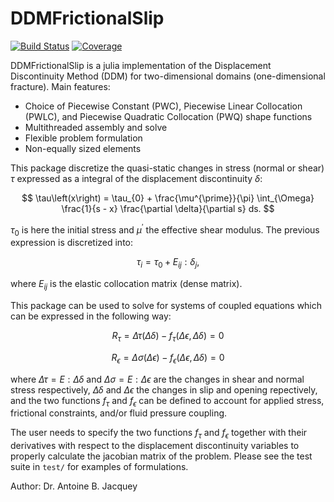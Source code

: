 # DDMFrictionalSlip

[![Build Status](https://github.com/ajacquey/DDMFrictionalSlip.jl/actions/workflows/CI.yml/badge.svg?branch=main)](https://github.com/ajacquey/DDMFrictionalSlip.jl/actions/workflows/CI.yml?query=branch%3Amain)
[![Coverage](https://codecov.io/gh/ajacquey/DDMFrictionalSlip.jl/branch/main/graph/badge.svg)](https://codecov.io/gh/ajacquey/DDMFrictionalSlip.jl)

DDMFrictionalSlip is a julia implementation of the Displacement Discontinuity Method (DDM) for two-dimensional domains (one-dimensional fracture).
Main features:
* Choice of Piecewise Constant (PWC), Piecewise Linear Collocation (PWLC), and Piecewise Quadratic Collocation (PWQ) shape functions
* Multithreaded assembly and solve
* Flexible problem formulation
* Non-equally sized elements

This package discretize the quasi-static changes in stress (normal or shear)  $\tau$ expressed as a integral of the displacement discontinuity $\delta$:

$$
    \tau\left(x\right) = \tau_{0}  + \frac{\mu^{\prime}}{\pi} \int_{\Omega} \frac{1}{s - x} \frac{\partial \delta}{\partial s} ds.
$$

$\tau_{0}$ is here the initial stress and $\mu^{\prime}$ the effective shear modulus. The previous expression is discretized into:

$$
    \tau_{i} = \tau_{0} + E_{ij} : \delta_{j},
$$

where $E_{ij}$ is the elastic collocation matrix (dense matrix).

This package can be used to solve for systems of coupled equations which can be expressed in the following way:

$$
    R_{\tau} = \Delta \tau\left(\Delta \delta\right) - f_{\tau}\left(\Delta \epsilon, \Delta \delta\right) = 0
$$

$$
    R_{\epsilon} = \Delta \sigma\left(\Delta \epsilon\right) - f_{\epsilon}\left(\Delta \epsilon, \Delta \delta\right) = 0
$$

where $\Delta \tau = E: \Delta \delta$ and $\Delta \sigma = E : \Delta \epsilon$ are the changes in shear and normal stress respectively, $\Delta \delta$ and $\Delta \epsilon$ the changes in slip and opening repectively, and the two functions $f_{\tau}$ and $f_{\epsilon}$ can be defined to account for applied stress, frictional constraints, and/or fluid pressure coupling.

The user needs to specify the two functions $f_{\tau}$ and $f_{\epsilon}$ together with their derivatives with respect to the displacement discontinuity variables to properly calculate the jacobian matrix of the problem.
Please see the test suite in `test/` for examples of formulations.

Author: Dr. Antoine B. Jacquey